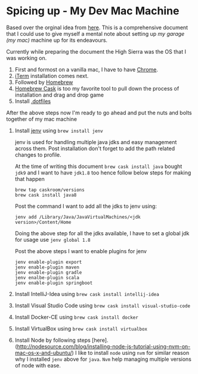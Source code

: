 # Spicing up - My Dev Mac Machine 
Based over the orginal idea from [here](https://github.com/yrameshra0/mac-dev-setup). This is a comprehensive document that I could use to give myself a mental note about setting up _my garage (my mac)_ machine up for its endeavours.

Currently while preparing the document the High Sierra was the OS that I was working on.

1. First and formost on a vanilla mac, I have to have [Chrome](www.google.com/chrome). 
1. [iTerm](https://www.iterm2.com/version3.html) installation comes next.
1. Followed by [Homebrew](https://brew.sh/)
1. [Homebrew Cask](https://caskroom.github.io/) is too my favorite tool to pull down the process of installation and drag and drop game
1. Install [.dotfiles](https://github.com/Hacklor/dotfiles)

After the above steps now I'm ready to go ahead and put the nuts and bolts together of my mac machine

1. Install [jenv](http://www.jenv.be/) using ```brew install jenv```

   jenv is used for handling multiple java jdks and easy management across them. Post installation don't forget to add the path related changes to profile.

   At the time of writing this document `brew cask install java` bought `jdk9` and I want to have `jdk1.8` too hence follow below steps for making that happen

   ```
   brew tap caskroom/versions
   brew cask install java8
   ```

   Post the command I want to add all the jdks to jenv using: 

   `jenv add /Library/Java/JavaVirtualMachines/<jdk version>/Content/Home`

   Doing the above step for all the jdks available, I have to set a global jdk for usage use `jenv global 1.8`

   Post the above steps I want to enable plugins for jenv

   ```
   jenv enable-plugin export
   jenv enable-plugin maven
   jenv enable-plugin gradle
   jenv enalbe-plugin scala
   jenv enable-plugin springboot
   ```
1. Install IntelliJ-Idea using `brew cask install intellij-idea`
1. Install Visual Studio Code using `brew cask install visual-studio-code`
1. Install Docker-CE using `brew cask install docker`
1. Install VirtualBox using `brew cask install virtualbox`
1. Install Node by following steps [here].(http://nodesource.com/blog/installing-node-js-tutorial-using-nvm-on-mac-os-x-and-ubuntu/)
   I like to install `node` using `nvm` for similar reason why I installed `jenv` above for `java`. `Nvm` help managing multiple versions of node with ease.


